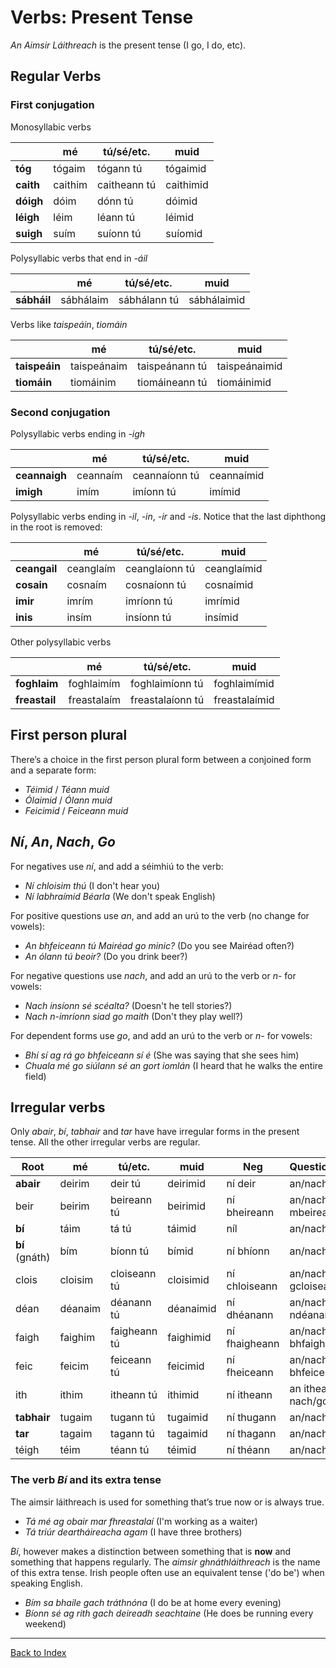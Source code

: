# Verbs: Present Tense


_An Aimsir Láithreach_ is the present tense (I go, I do, etc).


## Regular Verbs


### First conjugation

Monosyllabic verbs

|           | mé      | tú/sé/etc.   | muid      |
| --------- | ------- | ------------ | --------- |
| **tóg**   | tógaim  | tógann tú    | tógaimid  |
| **caith** | caithim | caitheann tú | caithimid |
| **dóigh** | dóim    | dónn tú      | dóimid    |
| **léigh** | léim    | léann tú     | léimid    |
| **suigh** | suím    | suíonn tú    | suíomid   |

Polysyllabic verbs that end in _-áil_

|             | mé        | tú/sé/etc.   | muid        |
| ----------- | --------- | ------------ | ----------- |
| **sábháil** | sábhálaim | sábhálann tú | sábhálaimid |

Verbs like _taispeáin_, _tiomáin_

|               | mé          | tú/sé/etc.     | muid          |
| ------------- | ----------- | -------------- | ------------- |
| **taispeáin** | taispeánaim | taispeánann tú | taispeánaimid |
| **tiomáin**   | tiomáinim   | tiomáineann tú | tiomáinimid   |


### Second conjugation

Polysyllabic verbs ending in _-igh_

|               | mé       | tú/sé/etc.    | muid       |
| ------------- | -------- | ------------- | ---------- |
| **ceannaigh** | ceannaím | ceannaíonn tú | ceannaímid |
| **imigh**     | imím     | imíonn tú     | imímid     |

Polysyllabic verbs ending in _-il_, _-in_, _-ir_ and _-is_.
Notice that the last diphthong in the root is removed:

|              | mé        | tú/sé/etc.     | muid        |
| ------------ | --------- | -------------- | ----------- |
| **ceangail** | ceanglaím | ceanglaíonn tú | ceanglaímid |
| **cosain**   | cosnaím   | cosnaíonn tú   | cosnaímid   |
| **imir**     | imrím     | imríonn tú     | imrímid     |
| **inis**     | insím     | insíonn tú     | insímid     |

Other polysyllabic verbs

|               | mé          | tú/sé/etc.       | muid          |
| ------------- | ----------- | ---------------- | ------------- |
| **foghlaim**  | foghlaimím  | foghlaimíonn tú  | foghlaimímid  |
| **freastail** | freastalaím | freastalaíonn tú | freastalaímid |


## First person plural

There’s a choice in the first person plural form between a conjoined form and a
separate form:
* _Téimid_ / _Téann muid_
* _Ólaimid_ / _Ólann muid_
* _Feicimid_ / _Feiceann muid_


## _Ní_, _An_, _Nach_, _Go_

For negatives use _ní_, and add a séimhiú to the verb:

* _Ní chloisim thú_ (I don't hear you)
* _Ní labhraímid Béarla_ (We don't speak English)

For positive questions use _an_, and add an urú to the verb (no change for vowels):

* _An bhfeiceann tú Mairéad go minic?_ (Do you see Mairéad often?)
* _An ólann tú beoir?_ (Do you drink beer?)

For negative questions use _nach_, and add an urú to the verb or _n-_ for vowels:

* _Nach insíonn sé scéalta?_ (Doesn't he tell stories?)
* _Nach n-imríonn siad go maith_ (Don't they play well?)

For dependent forms use _go_, and add an urú to the verb or _n-_ for vowels:

* _Bhí sí ag rá go bhfeiceann sí é_ (She was saying that she sees him)
* _Chuala mé go siúlann sé an gort iomlán_ (I heard that he walks the entire field)


## Irregular verbs

Only _abair_, _bí_, _tabhair_ and _tar_ have have irregular forms in the present
tense. All the other irregular verbs are regular.

| Root           | mé      | tú/etc.      | muid      | Neg           | Question/Dependent                |
| -------------- | ------- | ------------ | --------- | ------------- | --------------------------------- |
| **abair**      | deirim  | deir tú      | deirimid  | ní deir       | an/nach/go ndeir                  |
| beir           | beirim  | beireann tú  | beirimid  | ní bheireann  | an/nach/go mbeireann              |
| **bí**         | táim    | tá tú        | táimid    | níl           | an/nach/go bhfuil                 |
| **bí** (gnáth) | bím     | bíonn tú     | bímid     | ní bhíonn     | an/nach/go mbíonn                 |
| clois          | cloisim | cloiseann tú | cloisimid | ní chloiseann | an/nach/go gcloiseann             |
| déan           | déanaim | déanann tú   | déanaimid | ní dhéanann   | an/nach/go ndéanann               |
| faigh          | faighim | faigheann tú | faighimid | ní fhaigheann | an/nach/go bhfaigheann            |
| feic           | feicim  | feiceann tú  | feicimid  | ní fheiceann  | an/nach/go bhfeiceann             |
| ith            | ithim   | itheann tú   | ithimid   | ní itheann    | an itheann<br />nach/go n-itheann |
| **tabhair**    | tugaim  | tugann tú    | tugaimid  | ní thugann    | an/nach/go dtugann                |
| **tar**        | tagaim  | tagann tú    | tagaimid  | ní thagann    | an/nach/go dtagann                |
| téigh          | téim    | téann tú     | téimid    | ní théann     | an/nach/go dtéann                 |


### The verb _Bí_ and its extra tense

The aimsir láithreach is used for something that’s true now or is always true.

* _Tá mé ag obair mar fhreastalaí_ (I'm working as a waiter)
* _Tá triúr deartháireacha agam_ (I have three brothers)

_Bí_, however makes a distinction between something that is **now** and
something that happens regularly. The _aimsir ghnáthláithreach_ is the name of
this extra tense. Irish people often use an equivalent tense ('do be') when
speaking English.

* _Bím sa bhaile gach tráthnóna_ (I do be at home every evening)
* _Bíonn sé ag rith gach deireadh seachtaine_ (He does be running every weekend)


----
[Back to Index](../index.md)